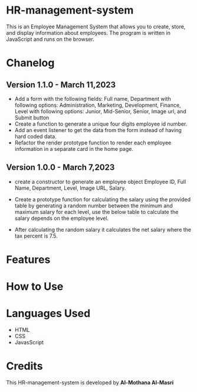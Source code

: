 # HR-management-system
This is an Employee Management System that allows you to create, store, and display information about employees. The program is written in JavaScript and runs on the browser.

# Chanelog
## Version 1.1.0 - March 11,2023
- Add a form with the following fields: Full name, Department with following options: Administration, Marketing, Development, Finance,
Level  with following options: Junior, Mid-Senior, Senior, Image url, and Submit button
- Create a function to generate a unique four digits employee id number.
- Add an event listener to get the data from the form instead of having hard coded data.
- Refactor the render prototype function to render each employee information in a separate card in the home page.
## Version 1.0.0 - March 7,2023
- create a constructor to generate an employee object Employee ID, Full Name, Department, Level, Image URL, Salary.

- Create a prototype function for calculating the salary using the provided table by generating a random number between the minimum and maximum salary for each level, use the below table to calculate the salary depends on the employee level.
- After calculating the random salary it calculates the net salary where the tax percent is 7.5.
# Features
# How to Use
# Languages Used
- HTML
- CSS
- JavasScript

# Credits
This HR-management-system is developed by **Al-Mothana Al-Masri**